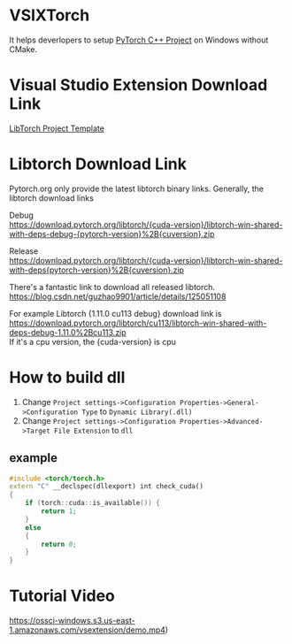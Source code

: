 # VSIXTorch
It helps deverlopers to setup [PyTorch C++ Project](https://pytorch.org/cppdocs/installing.html) on Windows without CMake.

# Visual Studio Extension Download Link
[LibTorch Project Template](https://marketplace.visualstudio.com/items?itemName=YiZhang.LibTorch001)

# Libtorch Download Link
Pytorch.org only provide the latest libtorch binary links.
Generally, the libtorch download links

Debug <br>
https://download.pytorch.org/libtorch/{cuda-version}/libtorch-win-shared-with-deps-debug-{pytorch-version}%2B{cuversion}.zip

Release <br>
https://download.pytorch.org/libtorch/{cuda-version}/libtorch-win-shared-with-deps{pytorch-version}%2B{cuversion}.zip

There's a fantastic link to download all released libtorch.
https://blog.csdn.net/guzhao9901/article/details/125051108

For example
Libtorch {1.11.0 cu113 debug} download link is <br>
https://download.pytorch.org/libtorch/cu113/libtorch-win-shared-with-deps-debug-1.11.0%2Bcu113.zip<br>
If it's a cpu version, the {cuda-version} is cpu

# How to build dll
1. Change `Project settings->Configuration Properties->General->Configuration Type` to `Dynamic Library(.dll)`
2. Change `Project settings->Configuration Properties->Advanced->Target File Extension` to `dll`

## example
```C++
#include <torch/torch.h>
extern "C" __declspec(dllexport) int check_cuda() 
{
    if (torch::cuda::is_available()) {
        return 1;
    }
    else
    {
        return 0;
    }
}
```

# Tutorial Video
https://ossci-windows.s3.us-east-1.amazonaws.com/vsextension/demo.mp4)
